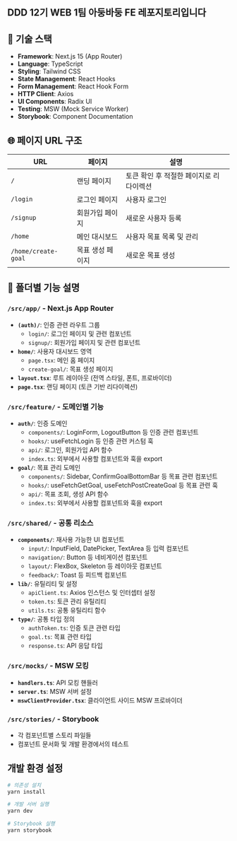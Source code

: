 ## DDD 12기 WEB 1팀 아둥바둥 FE 레포지토리입니다

## 🚀 기술 스택

- **Framework**: Next.js 15 (App Router)
- **Language**: TypeScript
- **Styling**: Tailwind CSS
- **State Management**: React Hooks
- **Form Management**: React Hook Form
- **HTTP Client**: Axios
- **UI Components**: Radix UI
- **Testing**: MSW (Mock Service Worker)
- **Storybook**: Component Documentation


## 🌐 페이지 URL 구조

| URL | 페이지 | 설명 |
|-----|--------|------|
| `/` | 랜딩 페이지 | 토큰 확인 후 적절한 페이지로 리다이렉션 |
| `/login` | 로그인 페이지 | 사용자 로그인 |
| `/signup` | 회원가입 페이지 | 새로운 사용자 등록 |
| `/home` | 메인 대시보드 | 사용자 목표 목록 및 관리 |
| `/home/create-goal` | 목표 생성 페이지 | 새로운 목표 생성 |

## 📂 폴더별 기능 설명

### `/src/app/` - Next.js App Router
- **`(auth)/`**: 인증 관련 라우트 그룹
    - `login/`: 로그인 페이지 및 관련 컴포넌트
    - `signup/`: 회원가입 페이지 및 관련 컴포넌트
- **`home/`**: 사용자 대시보드 영역
    - `page.tsx`: 메인 홈 페이지
    - `create-goal/`: 목표 생성 페이지
- **`layout.tsx`**: 루트 레이아웃 (전역 스타일, 폰트, 프로바이더)
- **`page.tsx`**: 랜딩 페이지 (토큰 기반 리다이렉션)

### `/src/feature/` - 도메인별 기능
- **`auth/`**: 인증 도메인
    - `components/`: LoginForm, LogoutButton 등 인증 관련 컴포넌트
    - `hooks/`: useFetchLogin 등 인증 관련 커스텀 훅
    - `api/`: 로그인, 회원가입 API 함수
    - `index.ts`: 외부에서 사용할 컴포넌트와 훅을 export
- **`goal/`**: 목표 관리 도메인
    - `components/`: Sidebar, ConfirmGoalBottomBar 등 목표 관련 컴포넌트
    - `hooks/`: useFetchGetGoal, useFetchPostCreateGoal 등 목표 관련 훅
    - `api/`: 목표 조회, 생성 API 함수
    - `index.ts`: 외부에서 사용할 컴포넌트와 훅을 export

### `/src/shared/` - 공통 리소스
- **`components/`**: 재사용 가능한 UI 컴포넌트
    - `input/`: InputField, DatePicker, TextArea 등 입력 컴포넌트
    - `navigation/`: Button 등 네비게이션 컴포넌트
    - `layout/`: FlexBox, Skeleton 등 레이아웃 컴포넌트
    - `feedback/`: Toast 등 피드백 컴포넌트
- **`lib/`**: 유틸리티 및 설정
    - `apiClient.ts`: Axios 인스턴스 및 인터셉터 설정
    - `token.ts`: 토큰 관리 유틸리티
    - `utils.ts`: 공통 유틸리티 함수
- **`type/`**: 공통 타입 정의
    - `authToken.ts`: 인증 토큰 관련 타입
    - `goal.ts`: 목표 관련 타입
    - `response.ts`: API 응답 타입

### `/src/mocks/` - MSW 모킹
- **`handlers.ts`**: API 모킹 핸들러
- **`server.ts`**: MSW 서버 설정
- **`mswClientProvider.tsx`**: 클라이언트 사이드 MSW 프로바이더

### `/src/stories/` - Storybook
- 각 컴포넌트별 스토리 파일들
- 컴포넌트 문서화 및 개발 환경에서의 테스트


## 개발 환경 설정

```bash
# 의존성 설치
yarn install

# 개발 서버 실행
yarn dev

# Storybook 실행
yarn storybook
```
